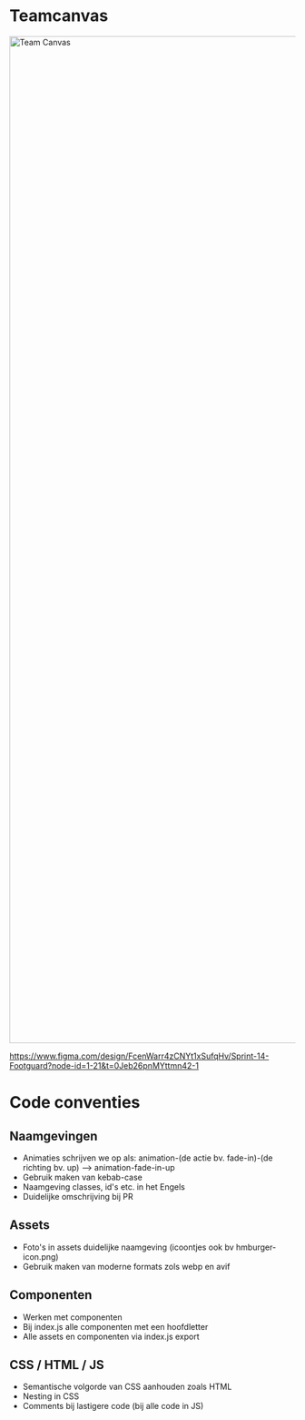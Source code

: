 # Teamcanvas 

<img width="2466" height="1770" alt="Team Canvas" src="https://github.com/user-attachments/assets/01159b9c-fb36-424b-8fce-1d462c16c8a5" />

https://www.figma.com/design/FcenWarr4zCNYt1xSufqHv/Sprint-14-Footguard?node-id=1-21&t=0Jeb26pnMYttmn42-1

# Code conventies

## Naamgevingen 
- Animaties schrijven we op als: animation-(de actie bv. fade-in)-(de richting bv. up) --> animation-fade-in-up
- Gebruik maken van kebab-case
- Naamgeving classes, id's etc. in het Engels
- Duidelijke omschrijving bij PR

## Assets
- Foto's in assets duidelijke naamgeving (icoontjes ook bv hmburger-icon.png)
- Gebruik maken van moderne formats zols webp en avif

## Componenten
- Werken met componenten
- Bij index.js alle componenten met een hoofdletter
- Alle assets en componenten via index.js export

## CSS / HTML / JS
- Semantische volgorde van CSS aanhouden zoals HTML
- Nesting in CSS
- Comments bij lastigere code (bij alle code in JS)


